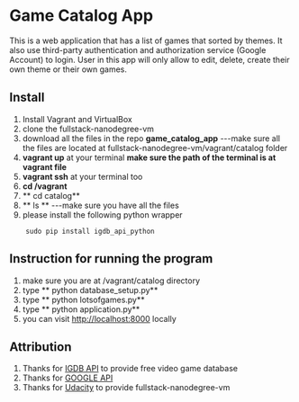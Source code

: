 # Game Catalog App
This is a web application that has a list of games that sorted by themes. It also use third-party authentication
and authorization service (Google Account) to login. User in this app will only allow to edit, delete, create their
own theme or their own games.

## Install
1. Install Vagrant and VirtualBox
2. clone the fullstack-nanodegree-vm
2. download all the files in the repo **game_catalog_app** 
   ---make sure all the files are located at fullstack-nanodegree-vm/vagrant/catalog folder
3. **vagrant up** at your terminal
   **make sure the path of the terminal is at vagrant file**
4. **vagrant ssh** at your terminal too
5. **cd /vagrant**
6. ** cd catalog**
7. ** ls ** ---make sure you have all the files
8. please install the following python wrapper
```
    sudo pip install igdb_api_python
```

## Instruction for running the program
1. make sure you are at /vagrant/catalog directory
2. type ** python database_setup.py**
3. type ** python lotsofgames.py**
4. type ** python application.py**
5. you can visit [http://localhost:8000](http://localhost:8000) locally

## Attribution
1. Thanks for [IGDB API](https://www.igdb.com/api) to provide free video game database
2. Thanks for [GOOGLE API](https://developers.google.com/)
3. Thanks for [Udacity](https://www.udacity.com/) to provide fullstack-nanodegree-vm
